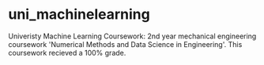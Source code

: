# uni_machinelearning
 Univeristy Machine Learning Coursework:
2nd year mechanical engineering coursework 'Numerical Methods and Data Science in Engineering'. This coursework recieved a 100% grade.